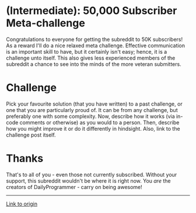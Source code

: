 # [](#IntermediateIcon) **(Intermediate)**: 50,000 Subscriber Meta-challenge

Congratulations to everyone for getting the subreddit to 50K subscribers! As a reward I'll do a nice relaxed meta challenge. Effective communication is an important skill to have, but it certainly isn't easy; hence, it is a challenge unto itself. This also gives less experienced members of the subreddit a chance to see into the minds of the more veteran submitters.

# Challenge

Pick your favourite solution (that you have written) to a past challenge, or one that you are particularly proud of. It can be from any challenge, but preferably one with some complexity. Now, describe how it works (via in-code comments or otherwise) as you would to a person. Then, describe how you might improve it or do it differently in hindsight. Also, link to the challenge post itself.

# Thanks

That's to all of you - even those not currently subscribed. Without your support, this subreddit wouldn't be where it is right now. You *are* the creators of DailyProgrammer - carry on being awesome!

---

[Link to origin](https://www.reddit.com/r/dailyprogrammer/2pma1z)